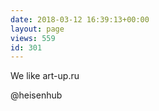 ```yaml
---
date: 2018-03-12 16:39:13+00:00
layout: page
views: 559
id: 301
---
```


We like art-up.ru

@heisenhub


